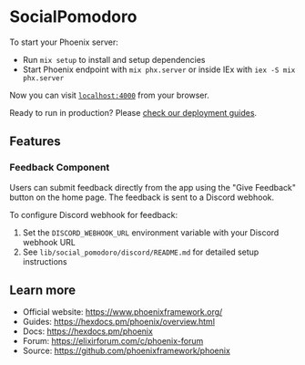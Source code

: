 # SocialPomodoro

To start your Phoenix server:

  * Run `mix setup` to install and setup dependencies
  * Start Phoenix endpoint with `mix phx.server` or inside IEx with `iex -S mix phx.server`

Now you can visit [`localhost:4000`](http://localhost:4000) from your browser.

Ready to run in production? Please [check our deployment guides](https://hexdocs.pm/phoenix/deployment.html).

## Features

### Feedback Component

Users can submit feedback directly from the app using the "Give Feedback" button on the home page. The feedback is sent to a Discord webhook.

To configure Discord webhook for feedback:

1. Set the `DISCORD_WEBHOOK_URL` environment variable with your Discord webhook URL
2. See `lib/social_pomodoro/discord/README.md` for detailed setup instructions

## Learn more

  * Official website: https://www.phoenixframework.org/
  * Guides: https://hexdocs.pm/phoenix/overview.html
  * Docs: https://hexdocs.pm/phoenix
  * Forum: https://elixirforum.com/c/phoenix-forum
  * Source: https://github.com/phoenixframework/phoenix
